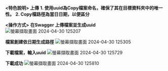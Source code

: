 **<特色說明>
上傳**
**1. 使用uuid為Copy檔案命名，確保了其在目標資料夾中的唯一性。**
**2. Copy檔路徑為當日日期，以便區分**





**<操作方式>**
**在Swagger 上傳檔案並生成uuid**
![螢幕擷取畫面 2024-04-30 125207](https://github.com/Evan1349/Filedata/assets/94741456/90633d76-0d83-4ef9-868e-a92baa58d413)


**檔案創建依日期生成路徑**
![螢幕擷取畫面 2024-04-30 125305](https://github.com/Evan1349/Filedata/assets/94741456/1ed318de-bd9e-40a5-8873-26aa05f10ca0)


**下載檔案，輸入uuid**
![螢幕擷取畫面 2024-04-30 125729](https://github.com/Evan1349/Filedata/assets/94741456/089dd4c2-a765-4d6e-9bdf-127162af6a4b)


**下載成功**
![螢幕擷取畫面 2024-04-30 125810](https://github.com/Evan1349/Filedata/assets/94741456/bbf30698-73bb-4cee-8f08-87b05f060ac7)
